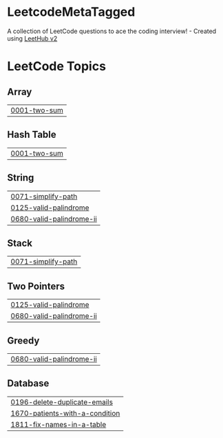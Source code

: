 # LeetcodeMetaTagged
A collection of LeetCode questions to ace the coding interview! - Created using [LeetHub v2](https://github.com/arunbhardwaj/LeetHub-2.0)

<!---LeetCode Topics Start-->
# LeetCode Topics
## Array
|  |
| ------- |
| [0001-two-sum](https://github.com/kavyavuribindi/LeetcodeMetaTagged/tree/master/0001-two-sum) |
## Hash Table
|  |
| ------- |
| [0001-two-sum](https://github.com/kavyavuribindi/LeetcodeMetaTagged/tree/master/0001-two-sum) |
## String
|  |
| ------- |
| [0071-simplify-path](https://github.com/kavyavuribindi/LeetcodeMetaTagged/tree/master/0071-simplify-path) |
| [0125-valid-palindrome](https://github.com/kavyavuribindi/LeetcodeMetaTagged/tree/master/0125-valid-palindrome) |
| [0680-valid-palindrome-ii](https://github.com/kavyavuribindi/LeetcodeMetaTagged/tree/master/0680-valid-palindrome-ii) |
## Stack
|  |
| ------- |
| [0071-simplify-path](https://github.com/kavyavuribindi/LeetcodeMetaTagged/tree/master/0071-simplify-path) |
## Two Pointers
|  |
| ------- |
| [0125-valid-palindrome](https://github.com/kavyavuribindi/LeetcodeMetaTagged/tree/master/0125-valid-palindrome) |
| [0680-valid-palindrome-ii](https://github.com/kavyavuribindi/LeetcodeMetaTagged/tree/master/0680-valid-palindrome-ii) |
## Greedy
|  |
| ------- |
| [0680-valid-palindrome-ii](https://github.com/kavyavuribindi/LeetcodeMetaTagged/tree/master/0680-valid-palindrome-ii) |
## Database
|  |
| ------- |
| [0196-delete-duplicate-emails](https://github.com/kavyavuribindi/LeetcodeMetaTagged/tree/master/0196-delete-duplicate-emails) |
| [1670-patients-with-a-condition](https://github.com/kavyavuribindi/LeetcodeMetaTagged/tree/master/1670-patients-with-a-condition) |
| [1811-fix-names-in-a-table](https://github.com/kavyavuribindi/LeetcodeMetaTagged/tree/master/1811-fix-names-in-a-table) |
<!---LeetCode Topics End-->